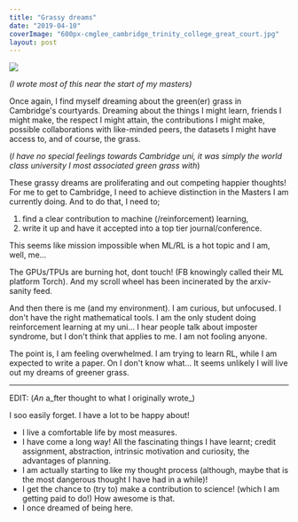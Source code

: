 ```yaml
---
title: "Grassy dreams"
date: "2019-04-10"
coverImage: "600px-cmglee_cambridge_trinity_college_great_court.jpg"
layout: post
---
```


![]({{site.baseurl}}/images/{{page.coverImage}})

_(I wrote most of this near the start of my masters)_

Once again, I find myself dreaming about the green(er) grass in Cambridge's courtyards. Dreaming about the things I might learn, friends I might make, the respect I might attain, the contributions I might make, possible collaborations with like-minded peers, the datasets I might have access to, and of course, the grass.

(_I have no special feelings towards Cambridge uni, it was simply the world class university I most associated green grass with_)

These grassy dreams are proliferating and out competing happier thoughts! For me to get to Cambridge, I need to achieve distinction in the Masters I am currently doing. And to do that, I need to;

1. find a clear contribution to machine (/reinforcement) learning,
2. write it up and have it accepted into a top tier journal/conference.

This seems like mission impossible when ML/RL is a hot topic and I am, well, me...

The GPUs/TPUs are burning hot, dont touch! (FB knowingly called their ML platform Torch). And my scroll wheel has been incinerated by the arxiv-sanity feed.

And then there is me (and my environment). I am curious, but unfocused. I don't have the right mathematical tools. I am the only student doing reinforcement learning at my uni... I hear people talk about imposter syndrome, but I don't think that applies to me. I am not fooling anyone.

The point is, I am feeling overwhelmed. I am trying to learn RL, while I am expected to write a paper. On I don't know what... It seems unlikely I will live out my dreams of greener grass.

* * *

EDIT: (_An_ a_fter thought to what I originally wrote_)

I soo easily forget. I have a lot to be happy about!

- I live a comfortable life by most measures.
- I have come a long way! All the fascinating things I have learnt; credit assignment, abstraction, intrinsic motivation and curiosity, the advantages of planning.
- I am actually starting to like my thought process (although, maybe that is the most dangerous thought I have had in a while)!
- I get the chance to (try to) make a contribution to science! (which I am getting paid to do!) How awesome is that.
- I once dreamed of being here.
